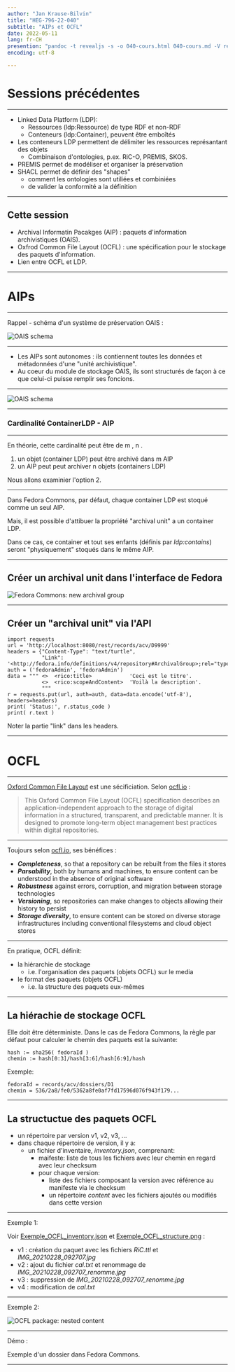 ```yaml
---
author: "Jan Krause-Bilvin"
title: "HEG-796-22-040"
subtitle: "AIPs et OCFL"
date: 2022-05-11
lang: fr-CH
presention: "pandoc -t revealjs -s -o 040-cours.html 040-cours.md -V revealjs-url=reveal.js -V theme=league --katex; pandoc -t html5 -o 040-cours.pdf 040-cours.md"
encoding: utf-8

---
```


# Sessions précédentes

---

* Linked Data Platform (LDP): 
  * Ressources (ldp:Ressource) de type RDF et non-RDF
  * Conteneurs (ldp:Container), peuvent être emboîtés
* Les conteneurs LDP permettent de délimiter les ressources représantant des objets
  * Combinaison d'ontologies, p.ex. RiC-O, PREMIS, SKOS.
* PREMIS permet de modéliser et organiser la préservation
* SHACL permet de définir des "shapes"
  * comment les ontologies sont utiliées et combiniées
  * de valider la conformité a la définition

---

## Cette session

* Archival Informatin Pacakges (AIP) : paquets d'information archivistiques (OAIS).
* Oxfrod Common File Layout (OCFL) : une spécification pour le stockage des paquets d'information.
* Lien entre OCFL et LDP.

---

# AIPs

---

Rappel - schéma d'un système de préservation OAIS :

![OAIS schema](media/OAIS-schema-general.png)

---

* Les AIPs sont autonomes : ils contiennent toutes les données et métadonnées d'une "unité archivistique".
* Au coeur du module de stockage OAIS, ils sont structurés de façon à ce que celui-ci puisse remplir ses foncions. 

---

![OAIS schema](media/OAIS-AIP.jpg)

---

### Cardinalité ContainerLDP - AIP 

---

En théorie, cette cardinalité peut être de m , n .

1. un objet (container LDP) peut être archivé dans m AIP
2. un AIP peut peut archiver n objets (containers LDP)

Nous allons examinier l'option 2.

---

Dans Fedora Commons, par défaut, chaque container LDP est stoqué comme un seul AIP.


Mais, il est possible d'attibuer la propriété "archival unit" a un container LDP.


Dans ce cas, ce container et tout ses enfants (définis par *ldp:contains*) seront "physiquement" stoqués dans le même AIP.

---

## Créer un archival unit dans l'interface de Fedora

![Fedora Commons: new archival group](media/FCREPRO-create-archival-group.png)

---

## Créer un  "archival unit" via l'API

```
import requests
url = 'http://localhost:8080/rest/records/acv/D9999'
headers = {"Content-Type": "text/turtle",
           "Link": '<http://fedora.info/definitions/v4/repository#ArchivalGroup>;rel="type"'}
auth = ('fedoraAdmin', 'fedoraAdmin')
data = """ <>  <rico:title>            'Ceci est le titre'.
		   <>  <rico:scopeAndContent>  'Voilà la description'.
		   """
r = requests.put(url, auth=auth, data=data.encode('utf-8'), headers=headers)
print( 'Status:', r.status_code )
print( r.text )
```

Noter la partie "link" dans les headers.

---

# OCFL

---

[Oxford Common File Layout](https://ocfl.io/) est une sécificiation. Selon [ocfl.io](https://ocfl.io/) :

> This Oxford Common File Layout (OCFL) specification 
> describes an application-independent approach to the storage of digital information
> in a structured, transparent, and predictable manner. 
> It is designed to promote long-term object management best practices within digital repositories.

---

Toujours selon [ocfl.io](https://ocfl.io/), ses bénéfices :

* ***Completeness***, so that a repository can be rebuilt from the files it stores
* ***Parsability***, both by humans and machines, to ensure content can be understood in the absence of original software
* ***Robustness*** against errors, corruption, and migration between storage technologies
* ***Versioning***, so repositories can make changes to objects allowing their history to persist
* ***Storage diversity***, to ensure content can be stored on diverse storage infrastructures including conventional filesystems and cloud object stores

---

En pratique, OCFL définit:

* la hiérarchie de stockage
  * i.e. l'organisation des paquets (objets OCFL) sur le media
* le format des paquets (objets OCFL)
  * i.e. la structure des paquets eux-mêmes

---

## La hiérachie de stockage OCFL

Elle doit être déterministe. Dans le cas de Fedora Commons, la règle par défaut pour calculer le chemin des paquets est la suivante:

```
hash := sha256( fedoraId )
chemin := hash[0:3]/hash[3:6]/hash[6:9]/hash
```

Exemple:

```
fedoraId = records/acv/dossiers/D1
chemin = 536/2a8/fe0/5362a8fe0af7fd17596d076f943f179...
```

---

## La structuctue des paquets OCFL

* un répertoire par version v1, v2, v3, ...
* dans chaque répertoire de version, il y a:
  * un fichier d'inventaire, *inventory.json*, comprenant: 
    * maifeste: liste de tous les fichiers avec leur chemin en regard avec leur checksum
    * pour chaque version: 
      * liste des fichiers composant la version avec référence au manifeste via le checksum
      * un répertoire *content* avec les fichiers ajoutés ou modifiés dans cette version
	 
---

Exemple 1:

Voir [Exemple_OCFL_inventory.json](./media/Exemple_OCFL_inventory.json) et [Exemple_OCFL_structure.png](./media/Exemple_OCFL_structure.png) :

* v1 : création du paquet avec les fichiers *RiC.ttl* et *IMG_20210228_092707.jpg*
* v2 : ajout du fichier *cal.txt* et renommage de *IMG_20210228_092707_renomme.jpg*
* v3 : suppression de *IMG_20210228_092707_renomme.jpg*
* v4 : modification de *cal.txt*
  
---

Exemple 2:

![OCFL package: nested content](media/OCFL-package-exemple.png)

---

Démo : 

Exemple d'un dossier dans Fedora Commons.

---






